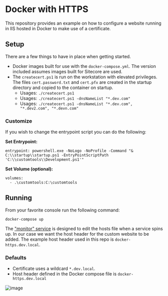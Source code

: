 
# Docker with HTTPS

This repository provides an example on how to configure a website running in IIS hosted in Docker to make use of a certificate.

## Setup

There are a few things to have in place when getting started.

* Docker images built for use with the `docker-compose.yml`. The version included assumes images built for Sitecore are used.
* The `createcert.ps1` is run on the workstation with elevated privileges. The files `cert.password.txt` and `cert.pfx` are created in the startup directory and copied to the container on startup.
  * Usages: `./createcert.ps1`
  * Usages: `./createcert.ps1 -dnsNameList "*.dev.com"`
  * Usages: `./createcert.ps1 -dnsNameList "*.dev.com", "*.dev2.com", "*.devn.com"`

### Customize

If you wish to change the entrypoint script you can do the following:

**Set Entrypoint:**

```
entrypoint: powershell.exe -NoLogo -NoProfile -Command "& C:\\startup\\startup.ps1 -EntryPointScriptPath 'C:\\customtools\\Development.ps1'"
```

**Set Volume (optional):**

```
volumes:
  - .\customtools:C:\customtools
```

## Running

From your favorite console run the following command:

`docker-compose up`

The ["monitor" service](https://github.com/RAhnemann/windows-hosts-writer) is designed to edit the hosts file when a service spins up. In our case we want the host header for the custom website to be added. The example host header used in this repo is `docker-https.dev.local`.

### Defaults

* Certificate uses a wildcard `*.dev.local`.
* Host header defined in the Docker compose file is `docker-https.dev.local`

![image](https://user-images.githubusercontent.com/933163/71211795-7a80c980-2275-11ea-9f75-eb5d2fa82fe9.png)